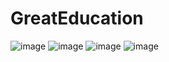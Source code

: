 # GreatEducation
![image](https://user-images.githubusercontent.com/58131830/196831419-3e6d82ba-295e-4015-abab-49ade71bfb80.png)
![image](https://user-images.githubusercontent.com/58131830/196831506-8684501e-2c8e-4033-8cdb-7de41aeab949.png)
![image](https://user-images.githubusercontent.com/58131830/196831606-e99113db-8ec1-4517-a520-41e8408b7c8f.png)
![image](https://user-images.githubusercontent.com/58131830/196831737-3a34cdc3-fc16-4b37-8f8c-1c936401ca70.png)
